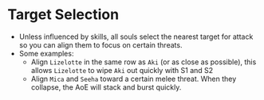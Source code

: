# Target Selection

- Unless influenced by skills, all souls select the nearest target for attack so you can align them to focus on certain threats.
- Some examples:
    - Align `Lizelotte` in the same row as `Aki` (or as close as possible), this allows `Lizelotte` to wipe `Aki` out quickly with S1 and S2
    - Align `Mica` and `Seeha` toward a certain melee threat. When they collapse, the AoE will stack and burst quickly.